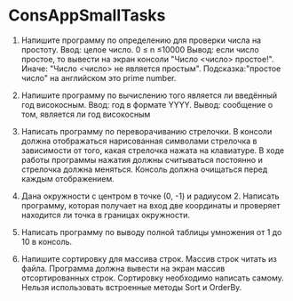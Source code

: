 # ConsAppSmallTasks

1. Напишите программу по определению для проверки числа на простоту.
Ввод: целое число. 0 ≤ n ≤10000
Вывод: если число простое, то вывести на экран консоли "Число <число> простое!". Иначе: "Число <число> не является простым".
Подсказка:"простое число" на английском это prime number.

2. Напишите программу по вычислению того является ли введённый год високосным.
Ввод: год в формате YYYY.
Вывод: сообщение о том, является ли год високосным 

3. Написать программу по переворачиванию стрелочки. В консоли должна отображаться нарисованная символами стрелочка в зависимости от того, какая стрелочка нажата на клавиатуре. В ходе работы программы нажатия должны считываться постоянно и стрелочка должна меняться. Консоль должна очищаться перед каждым отображением.

4. Дана окружности с центром в точке (0, -1) и радиусом 2. Написать программу, которая получает на вход две координаты и проверяет находится ли точка в границах окружности.

5.  Написать программу по выводу полной таблицы умножения от 1 до 10 в консоль.

6. Напишите сортировку для массива строк. Массив строк читать из файла. Программа должна вывести на экран массив отсортированных строк. Сортировку необходимо написать самому. Нельзя использовать встроенные методы Sort и OrderBy.
